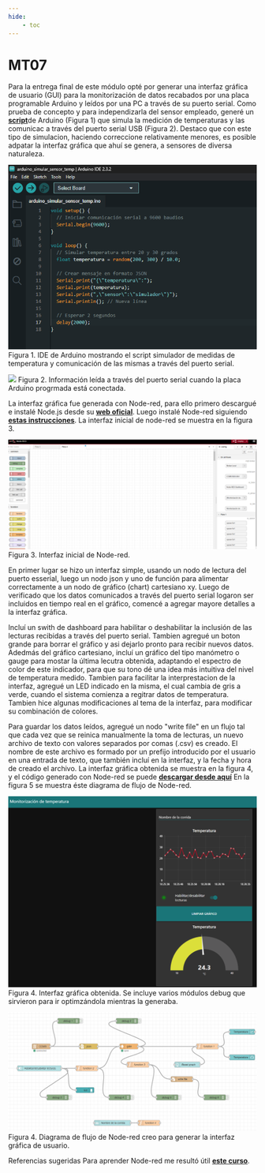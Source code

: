 ```yaml
---
hide:
    - toc
---
```


# MT07
Para la entrega final de este módulo opté por generar una interfaz gráfica de usuario (GUI) para la monitorización de datos recabados por una placa programable Arduino y leídos por una PC a través de su puerto serial. Como prueba de concepto y para independizarla del sensor empleado, generé un [**script**](../archivos/MT07/arduino_simular_sensor_temp.zip)de Arduino (Figura 1) que simula la medición de temperaturas y las comunicac a través del puerto serial USB (Figura 2). Destaco que con este tipo de simulacion, haciendo correccione relativamente menores, es posible adpatar la interfaz gráfica que ahuí se genera, a sensores de diversa naturaleza. 


![](../images/MT07/figura1.png)
Figura 1. IDE de Arduino mostrando el script simulador de medidas de temperatura y comunicación de las mismas a través del puerto serial. 

![](../images/MT07/figura2.png)
Figura 2. Información leída a través del puerto serial cuando la placa Arduino progrmada está conectada. 


La interfaz gráfica fue generada con Node-red, para ello primero descargué e instalé Node.js desde su [**web oficial**](https://nodejs.org/en/). Luego instalé Node-red siguiendo [**estas instrucciones**](https://nodered.org/docs/getting-started/windows). La interfaz inicial de node-red se muestra en la figura 3. 


![](../images/MT07/figura3.png)
 Figura 3. Interfaz inicial de Node-red. 



En primer lugar se hizo un interfaz simple, usando un nodo de lectura del puerto esserial, luego un nodo json y uno de función para alimentar correctamente a un nodo de gráfico (chart) cartesiano xy. Luego de verificado que los datos comunicados a través del puerto serial logaron ser incluidos en tiempo real en el gráfico, comencé a agregar mayore detalles a la interfaz gráfica. 

Incluí un swith de dashboard para habilitar o deshabilitar la inclusión de las lecturas recibidas a través del puerto serial. Tambien agregué un boton grande para borrar el gráfico y asi dejarlo pronto para recibir nuevos datos. Adedmás del gráfico cartesiano, incluí un gráfico del tipo manómetro o gauge para mostar la última lecutra obtenida, adaptando el espectro de color de este indicador, para que su tono dé una idea más intuitiva del nivel de temperatura medido. Tambien para facilitar la interprestacion de la interfaz, agregué un LED indicado en la misma, el cual cambia de gris a verde, cuando el sistema comienza a regitrar datos de temperatura. Tambien hice algunas modificaciones al tema de la interfaz, para modificar su combinación de colores. 

Para guardar los datos leídos, agregué un nodo "write file" en un flujo tal que cada vez que se reinica manualmente la toma de lecturas, un nuevo archivo de texto con valores separados por comas (.csv) es creado. El nombre de este archivo es formado por un prefijo introducido por el usuario en una entrada de texto, que también incluí en la interfaz, y la fecha y hora de creado el archivo. La interfaz gráfica obtenida se muestra en la figura 4, y el código generado con Node-red se puede  [**descargar desde aquí**]([../archivos/MT07/flows_MBentancor_MT07.zip])
En la figura 5 se muestra éste diagrama de flujo de Node-red. 

![](../images/MT07/figura4.png)
 Figura 4. Interfaz gráfica obtenida. Se incluye varios módulos debug que sirvieron para ir optimzándola mientras la generaba. 

![](../images/MT07/figura5.png)
 Figura 4. Diagrama de flujo de Node-red creo para generar la interfaz gráfica de usuario. 


Referencias sugeridas
Para aprender Node-red me resultó útil [**este curso**](https://www.youtube.com/watch?v=20RvO080yQ0&list=PLcmn4IteQPYqcZuzR7VLkQsFeAN0fPsPN). 

